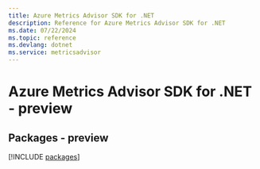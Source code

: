 ```yaml
---
title: Azure Metrics Advisor SDK for .NET
description: Reference for Azure Metrics Advisor SDK for .NET
ms.date: 07/22/2024
ms.topic: reference
ms.devlang: dotnet
ms.service: metricsadvisor
---
```

# Azure Metrics Advisor SDK for .NET - preview
## Packages - preview
[!INCLUDE [packages](metrics-advisor-index.md)]